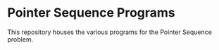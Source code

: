 # Pointer Sequence Programs
This repository houses the various programs for the Pointer Sequence problem.
